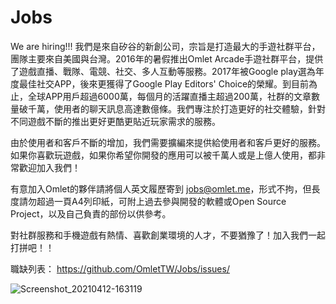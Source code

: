 # Jobs
We are hiring!!!
我們是來自矽谷的新創公司，宗旨是打造最大的手遊社群平台，團隊主要來自美國與台灣。2016年的暑假推出Omlet Arcade手遊社群平台，提供了遊戲直播、戰隊、電競、社交、多人互動等服務。2017年被Google play選為年度最佳社交APP，後來更獲得了Google Play Editors' Choice的榮耀。到目前為止，全球APP用戶超過6000萬，每個月的活躍直播主超過200萬，社群的文章數量破千萬，使用者的聊天訊息高達數億條。我們專注於打造更好的社交體驗，針對不同遊戲不斷的推出更好更酷更貼近玩家需求的服務。

由於使用者和客戶不斷的增加，我們需要擴編來提供給使用者和客戶更好的服務。
如果你喜歡玩遊戲，如果你希望你開發的應用可以被千萬人或是上億人使用，都非常歡迎加入我們！

有意加入Omlet的夥伴請將個人英文履歷寄到 jobs@omlet.me，形式不拘，但長度請勿超過一頁A4列印紙，可附上過去參與開發的軟體或Open Source Project，以及自己負責的部份以供參考。

對社群服務和手機遊戲有熱情、喜歡創業環境的人才，不要猶豫了！加入我們一起打拼吧！！

職缺列表：
https://github.com/OmletTW/Jobs/issues/

![Screenshot_20210412-163119](https://user-images.githubusercontent.com/16796381/114494544-23172180-9c4f-11eb-854f-dc5df1a37cbd.png)
